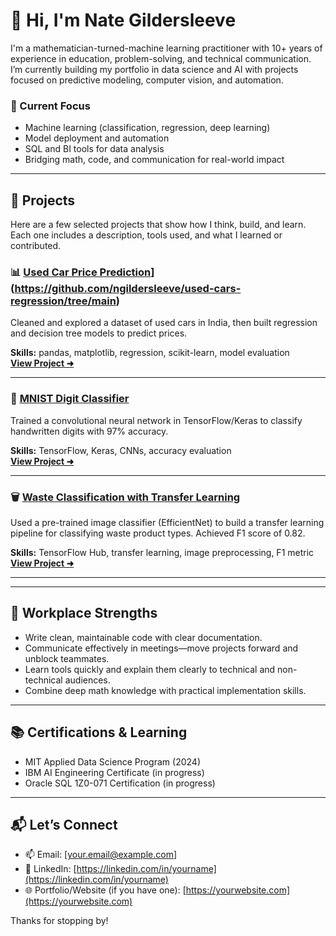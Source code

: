 # 👋 Hi, I'm Nate Gildersleeve

I'm a mathematician-turned-machine learning practitioner with 10+ years of experience in education, problem-solving, and technical communication. I’m currently building my portfolio in data science and AI with projects focused on predictive modeling, computer vision, and automation.

### 🔭 Current Focus
- Machine learning (classification, regression, deep learning)
- Model deployment and automation
- SQL and BI tools for data analysis
- Bridging math, code, and communication for real-world impact

---

## 💼 Projects

Here are a few selected projects that show how I think, build, and learn. Each one includes a description, tools used, and what I learned or contributed.

### 📊 [Used Car Price Prediction](https://github.com/ngildersleeve/used-cars-regression/blob/main/India_Used_Cars_Price_Prediction.ipynb)](https://github.com/ngildersleeve/used-cars-regression/tree/main)
Cleaned and explored a dataset of used cars in India, then built regression and decision tree models to predict prices.

**Skills:** pandas, matplotlib, regression, scikit-learn, model evaluation  
**[View Project ➜](https://github.com/ngildersleeve/used-cars-regression/blob/main/India_Used_Cars_Price_Prediction.ipynb)**

---

### 🔢 [MNIST Digit Classifier](#)
Trained a convolutional neural network in TensorFlow/Keras to classify handwritten digits with 97% accuracy.

**Skills:** TensorFlow, Keras, CNNs, accuracy evaluation  
**[View Project ➜](#)**

---

### 🗑️ [Waste Classification with Transfer Learning](#)
Used a pre-trained image classifier (EfficientNet) to build a transfer learning pipeline for classifying waste product types. Achieved F1 score of 0.82.

**Skills:** TensorFlow Hub, transfer learning, image preprocessing, F1 metric  
**[View Project ➜](#)**

---



---

## 🧠 Workplace Strengths
- Write clean, maintainable code with clear documentation.
- Communicate effectively in meetings—move projects forward and unblock teammates.
- Learn tools quickly and explain them clearly to technical and non-technical audiences.
- Combine deep math knowledge with practical implementation skills.

---

## 📚 Certifications & Learning
- MIT Applied Data Science Program (2024)
- IBM AI Engineering Certificate (in progress)
- Oracle SQL 1Z0-071 Certification (in progress)

---

## 📬 Let’s Connect
- 📫 Email: [your.email@example.com]
- 💼 LinkedIn: [https://linkedin.com/in/yourname](https://linkedin.com/in/yourname)
- 🌐 Portfolio/Website (if you have one): [https://yourwebsite.com](https://yourwebsite.com)

Thanks for stopping by!

